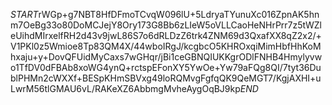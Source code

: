 $START$rWGp+g7NBT8HfDFmoTCvqW096lU+5LdryaTYunuXc016ZpnAK5hnm7OeBg33o80DoMCJejY8Ory173G8Bb6zLIeW5oVLLCaoHeNHrPrr7z5tWZleUihdMIrxelfRH2d43v9jwL86S7o6dRLDzZ6trk4ZNM69d3QxafXX8qZ2x2/+V1PKl0z5Wmioe8Tp83QM4X/44wboIRgJ/kcgbcO5KHROxqiMimHbfHhKoMhxaju+y+DovQFUidMyCaxs7wGHqr/jBi1ceGBNQIUKKgrODlFNHB4Hmylyvwo1TfDV0dFBAb8xoWG4ynQ+rctspEFonXY5YwOe+Yw79aFQg8QI/7tyt36DublPHMn2cWXXf+BESpKHmSBVxg49loRQMvgFgfqQK9QeMGT7/KgjAXHI+uLwrM56tlGMAU6vL/RAKeXZ6AbbmgMvheAygOqBJ9kp$END$